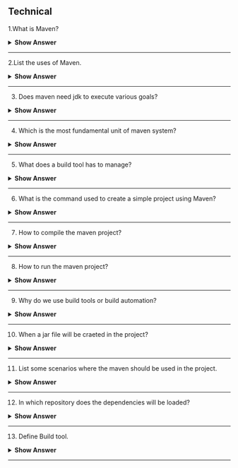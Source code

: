 ## Technical 
1.What is Maven?

<details> <summary> <b> Show Answer </b> </summary>

- Maven is a tool used in Java to build a project and to handle dependency and documentation.
- It is based on POM. (Project Object Model) : which is an XML file, contains information to project a configuration information to build the project.

</details>

---

2.List the uses of Maven.

<details> <summary> <b> Show Answer </b> </summary>

- Maven is a building tool used for creating projects , build reports , integerating , deals with dependency and documentation.
- It has made the life of develeoper easier, by making the process of building projects simple.
- It increases the reusability.

</details>

---

3. Does maven need jdk to execute various goals?

<details> <summary> <b> Show Answer </b> </summary>

Yes

<details> <summary> <b> Explanation </b> </summary>

- We need compatible version of jdk to execute maven. jdk should be installed & JAVA_HOME environment variable should be set properly. 
- We need Java to execute maven. Java should be installed to set <code> JAVA_HOME environment varaiable </code> to point to a valid Java SDK(Like Java 8)

</details>

</details>

---
4. Which is the most fundamental unit of maven system?

<details> <summary> <b> Show Answer </b> </summary>

POM (Project Object Model)- which is an XML file having the details of project  structure and contents termed as pom.xml file.

</details>

---

5. What does a build tool has to manage?

<details> <summary> <b> Show Answer </b> </summary>

- Generate source code
- Create documentation from the source code generated.
- Compiles the source code
- Packages the compiled code into JAR, WAR, EAR file.
- Install the packaged code into Local, Remote repository.
 
</details>

---

6. What is the command used to create a simple project using Maven?

<details> <summary> <b> Show Answer </b> </summary>

- We can create a simple project in maven using <code> archetype:generate </code> in command promt using maven.
- Syntax to generate a project architecture

<code>

mvn archetype:generate -DgroupId=groupid -DartifactId=artifactid -DarchetypeArtifactId=maven-archetype-quickstart -DinteractiveMode=booleanValue

</code>

</details>

---

7. How to compile the maven project?

<details> <summary> <b> Show Answer </b> </summary>


 - To compile go to the project directory.(like: C:\Users\IT\SQUARECALCULATOR) and write the follwoing command 

<code>

mvn clean compile  

</code>

- When you check your project directory, target directory will be craeted.

</details>

---

8. How to run the maven project?

<details> <summary> <b> Show Answer </b> </summary>

 - To run the project, go to the project directory\target\classes.(like: C:\Users\IT\SQUARECALCULATOR\target\classes) and write the follwoing command 

<code>

java com.javatpoint.App  

</code>

</details>

---

9.  Why do we use build tools or build automation?

<details> <summary> <b> Show Answer </b> </summary>

- In small projects, developers will often manually invoke the build process. This is not practical for larger projects, where it is very hard to keep track of what needs to be built, in what sequence and what dependencies there are in the building process. Using an automation tool allows the build process to be more consistent.
 
Various build tools available(Naming only few):
 
   - For java - Ant,Maven,Gradle.
   - For .NET framework - NAnt
   - C# - MsBuild
 
</details>

---


10. When a jar file will be craeted in the project?

<details> <summary> <b> Show Answer </b> </summary>


- Jar file will be created inside the project/target directory, When you execute the command <code> mvn package </code> in the command prompt to package the maven project.

</details>

---  

11. List some scenarios where the maven should be used in the project.

<details> <summary> <b> Show Answer </b> </summary>

- If the project needs to have quick documentation, compiling and packaging of source coide into JAR/ZIP files.
- If the project requires a huge amount of dependencies.
- If the version of dependecies requires a frequent up-gradation.

</details>

---

12. In which repository does the dependencies will be loaded?

<details> <summary> <b> Show Answer </b> </summary>

- The dependencies will be loaded in  the Local repository

</details>

---

13. Define Build tool.

<details> <summary> <b> Show Answer </b> </summary>

- Build tools are programs that automate the creation of executable applications from source code (e.g., .apk for an Android app, jar war for java apps). Building incorporates compiling,linking and packaging the code into a usable or executable form.
 
- Basically build automation is the act of scripting or automating a wide variety of tasks that software developers do in their day-to-day activities like:
 
  1. Downloading dependencies.
  2. Compiling source code into binary code.
  3. Packaging that binary code.
  4. Running tests.
  5. Deployment to production systems.

 </details>

---








